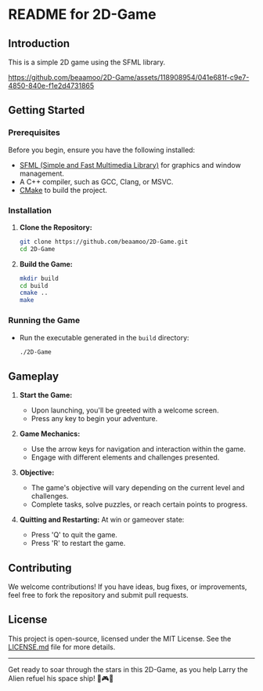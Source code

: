 # README for 2D-Game

## Introduction
This is a simple 2D game using the SFML library.


https://github.com/beaamoo/2D-Game/assets/118908954/041e681f-c9e7-4850-840e-f1e2d4731865


## Getting Started

### Prerequisites
Before you begin, ensure you have the following installed:
- [SFML (Simple and Fast Multimedia Library)](https://www.sfml-dev.org/download.php) for graphics and window management.
- A C++ compiler, such as GCC, Clang, or MSVC.
- [CMake](https://cmake.org/download/) to build the project.

### Installation

1. **Clone the Repository:**
   ```bash
   git clone https://github.com/beaamoo/2D-Game.git
   cd 2D-Game
   ```

2. **Build the Game:**
   ```bash
   mkdir build
   cd build
   cmake ..
   make
   ```

### Running the Game

- Run the executable generated in the `build` directory:
  ```bash
  ./2D-Game
  ```

## Gameplay

1. **Start the Game:**
   - Upon launching, you'll be greeted with a welcome screen.
   - Press any key to begin your adventure.

2. **Game Mechanics:**
   - Use the arrow keys for navigation and interaction within the game.
   - Engage with different elements and challenges presented.

3. **Objective:**
   - The game's objective will vary depending on the current level and challenges.
   - Complete tasks, solve puzzles, or reach certain points to progress.

4. **Quitting and Restarting:**
   At win or gameover state:
   - Press 'Q' to quit the game.
   - Press 'R' to restart the game.

## Contributing
We welcome contributions! If you have ideas, bug fixes, or improvements, feel free to fork the repository and submit pull requests.

## License
This project is open-source, licensed under the MIT License. See the [LICENSE.md](LICENSE.md) file for more details.

---

Get ready to soar through the stars in this 2D-Game, as you help Larry the Alien refuel his space ship! 🌟🎮🚀


